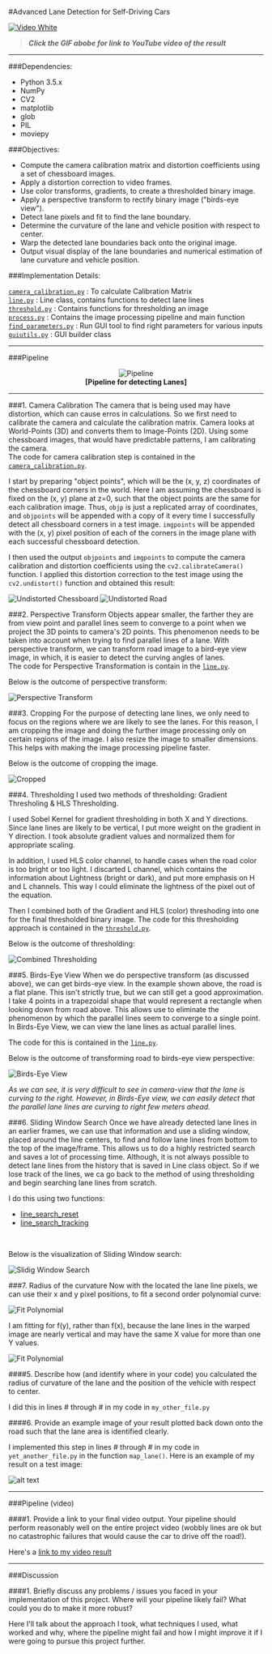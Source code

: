 #Advanced Lane Detection for Self-Driving Cars

[![Video White](output_videos/gif_out_track1.gif?raw=true)](https://youtu.be/Boe5HvpGnMQ)  
> ***Click the GIF abobe for link to YouTube video of the result***

---

###Dependencies:
* Python 3.5.x
* NumPy
* CV2
* matplotlib
* glob
* PIL
* moviepy


###Objectives:

* Compute the camera calibration matrix and distortion coefficients using a set of chessboard images.
* Apply a distortion correction to video frames.
* Use color transforms, gradients, to create a thresholded binary image.
* Apply a perspective transform to rectify binary image ("birds-eye view").
* Detect lane pixels and fit to find the lane boundary.
* Determine the curvature of the lane and vehicle position with respect to center.
* Warp the detected lane boundaries back onto the original image.
* Output visual display of the lane boundaries and numerical estimation of lane curvature and vehicle position.


[//]: # (Image/Video/Code File References)

[image1]: ./output_images/undistort_output.png "Undistorted"
[image1b]: ./output_images/undistort_road_output.png "Undistorted"
[image2b]: ./output_images/cropped_road.png "Cropped"
[image2c]: ./output_images/combined_thresholding.png "Thresholding"
[image2d]: ./output_images/birdseyeview.png "Bird's Eye View"
[image2e]: ./output_images/sliding_window.png "Sliding Window Search"
[polynomial]: ./output_images/polynomial.png "Polynomial"
[FitPoly]: ./output_images/color_fit_lines.png "Fit Polynomial"
[input_img]: ./test_images/test3.jpg "Input Image"
[image3]: ./examples/binary_combo_example.jpg "Binary Example"
[image4]: ./output_images/warped_straight_lines.jpg "Warp Example"
[image5]: ./examples/color_fit_lines.jpg "Fit Visual"
[image6]: ./examples/example_output.jpg "Output"

[video_in]: ./project_video.mp4 "Video"
[video_out]: ./output_videos/video_out_track1.mp4 "Track 1 Video"

[gif_track1]:   ./output_videos/gif_out_track1.gif "Track 1 GIF"

[calib1]: ./test_images/calibration1.jpg "Chessboard"
[calib_chesss]: ./output_images/undist_img_calibration1.png "Calibration Chessboard"
[01_calib_road]: ./output_images/01_undist_img.png "Calibration Road"
[02_cropped]: ./output_images/02_cropped.png "Cropped Road"
[03_sobel_thresh]: ./output_images/03_combined_gradient_img.png "Sobel Threshold"
[04_hls_thresh]: ./output_images/04_combined_hls_img.png "HLS Threshold"
[05_combined_thresh]: ./output_images/05_combined_thresh_result_img.png "Combined Threshold"
[07_warped]: ./output_images/07_warped_img.png "Warped Thresholded"
[08_sliding_window]: ./output_images/08_searching_img.png "Sliding Window"
[10_lane_illustration]: ./output_images/10_w_color_result_img.png "Lane Illustration"
[11_lane_rewarped]: ./output_images/11_color_result.png "Original Perspective"
[13_result]: ./output_images/13_final_result.png "Result"

###Implementation Details:

[`camera_calibration.py`](camera_calibration.py) : To calculate Calibration Matrix <br />
[`line.py`](line.py) : Line class, contains functions to detect lane lines <br />
[`threshold.py`](threshold.py) : Contains functions for thresholding an image <br />
[`process.py`](process.py) : Contains the image processing pipeline and main function <br />
[`find_parameters.py`](find_parameters.py) : Run GUI tool to find right parameters for various inputs <br />
[`guiutils.py`](guiutils.py) : GUI builder class


---

###Pipeline 

<p align="center">
    <img src="output_images/Pipeline/pipeline.png" alt="Pipeline" /><br>
    <b>[Pipeline for detecting Lanes]</b><br>
</p>

---

###1. Camera Calibration
The camera that is being used may have distortion, which can cause erros in calculations. So we first need to calibrate the camera and calculate the calibration matrix. Camera looks at World-Points (3D) and converts them to Image-Points (2D). Using some chessboard images, that would have predictable patterns, I am calibrating the camera. <br /> 
The code for camera calibration step is contained in the [`camera_calibration.py`](camera_calibration.py).  

I start by preparing "object points", which will be the (x, y, z) coordinates of the chessboard corners in the world. Here I am assuming the chessboard is fixed on the (x, y) plane at z=0, such that the object points are the same for each calibration image.  Thus, `objp` is just a replicated array of coordinates, and `objpoints` will be appended with a copy of it every time I successfully detect all chessboard corners in a test image.  `imgpoints` will be appended with the (x, y) pixel position of each of the corners in the image plane with each successful chessboard detection.  

I then used the output `objpoints` and `imgpoints` to compute the camera calibration and distortion coefficients using the `cv2.calibrateCamera()` function.  I applied this distortion correction to the test image using the `cv2.undistort()` function and obtained this result: 

![Undistorted Chessboard][image1]
![Undistorted Road][image1b]


###2. Perspective Transform
Objects appear smaller, the farther they are from view point and parallel lines seem to converge to a point when we project the 3D points to camera's 2D points. 
This phenomenon needs to be taken into account when trying to find parallel lines of a lane. With perspective transform, we can transform road image to a bird-eye view image, in which, it is easier to detect the curving angles of lanes. <br />
The code for Perspective Transformation is contain in the [`line.py`](line.py).

Below is the outcome of perspective transform: <br />

![Perspective Transform][image4]


###3. Cropping
For the purpose of detecting lane lines, we only need to focus on the regions where we are likely to see the lanes. For this reason, I am cropping the image and doing the further image processing only on certain regions of the image. I also resize the image to smaller dimensions. This helps with making the image processing pipeline faster. 

Below is the outcome of cropping the image.

![Cropped][image2b]


###4. Thresholding
I used two methods of thresholding: Gradient Thresholing & HLS Thresholding. <br />

I used Sobel Kernel for gradient thresholding in both X and Y directions. Since lane lines are likely to be vertical, I put more weight on the gradient in Y direction. I took absolute gradient values and normalized them for appropriate scaling. <br />

In addition, I used HLS color channel, to handle cases when the road color is too bright or too light. I discarted L channel, which contains the information about Lightness (bright or dark), and put more emphasis on H and L channels. This way I could eliminate the lightness of the pixel out of the equation. <br />

Then I combined both of the Gradient and HLS (color) threshoding into one for the final thresholded binary image. The code for this thresholding approach is contained in the [`threshold.py`](threshold.py). 

Below is the outcome of thresholding: <br />

![Combined Thresholding][image2c]


###5. Birds-Eye View
When we do perspective transform (as discussed above), we can get birds-eye view. In the example shown above, the road is a flat plane. This isn't strictly true, but we can still get a good approximation. I take 4 points in a trapezoidal shape that would represent a rectangle when looking down from road above.
This allows use to eliminate the phenomenon by which the parallel lines seem to converge to a single point. In Birds-Eye View, we can view the lane lines as actual parallel lines.

The code for this is contained in the [`line.py`](line.py).

Below is the outcome of transforming road to birds-eye view perspective: <br />

![Birds-Eye View][image2d]

*As we can see, it is very difficult to see in camera-view that the lane is curving to the right. However, in Birds-Eye view, we can easily detect that the parallel lane lines are curving to right few meters ahead.*
 

###6. Sliding Window Search
Once we have already detected lane lines in an earlier frames, we can use that information and use a sliding window, placed around the line centers, to find and follow lane lines from bottom to the top of the image/frame. This allows us to do a highly restricted search and saves a lot of processing time. 
Although, it is not always possible to detect lane lines from the history that is saved in Line class object. So if we lose track of the lines, we ca go back to the method of using thresholding and begin searching lane lines from scratch. <br />

I do this using two functions:<br />
* [line_search_reset](https://github.com/maunesh/advanced-lane-detection-for-self-driving-cars/blob/master/line.py#L114)
* [line_search_tracking](https://github.com/maunesh/advanced-lane-detection-for-self-driving-cars/blob/master/line.py#L260)
<br />

Below is the visualization of Sliding Window search: <br />

![Slidig Window Search][image2e]


###7. Radius of the curvature
Now with the located the lane line pixels, we can use their x and y pixel positions, to fit a second order polynomial curve:

![Fit Polynomial][polynomial]

I am fitting for f(y), rather than f(x), because the lane lines in the warped image are nearly vertical and may have the same X value for more than one Y values.

![Fit Polynomial][FitPoly]





####5. Describe how (and identify where in your code) you calculated the radius of curvature of the lane and the position of the vehicle with respect to center.

I did this in lines # through # in my code in `my_other_file.py`

####6. Provide an example image of your result plotted back down onto the road such that the lane area is identified clearly.

I implemented this step in lines # through # in my code in `yet_another_file.py` in the function `map_lane()`.  Here is an example of my result on a test image:

![alt text][image6]

---

###Pipeline (video)

####1. Provide a link to your final video output.  Your pipeline should perform reasonably well on the entire project video (wobbly lines are ok but no catastrophic failures that would cause the car to drive off the road!).

Here's a [link to my video result](./project_video.mp4)

---

###Discussion

####1. Briefly discuss any problems / issues you faced in your implementation of this project.  Where will your pipeline likely fail?  What could you do to make it more robust?

Here I'll talk about the approach I took, what techniques I used, what worked and why, where the pipeline might fail and how I might improve it if I were going to pursue this project further.  


